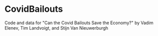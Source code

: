 # CovidBailouts
Code and data for "Can the Covid Bailouts Save the Economy?" by Vadim Elenev, Tim Landvoigt, and Stijn Van Nieuwerburgh
